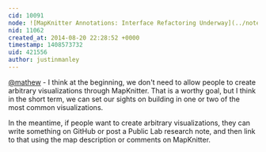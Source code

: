 ```yaml
---
cid: 10091
node: ![MapKnitter Annotations: Interface Refactoring Underway](../notes/justinmanley/08-19-2014/mapknitter-annotations-interface-refactoring-underway)
nid: 11062
created_at: 2014-08-20 22:28:52 +0000
timestamp: 1408573732
uid: 421556
author: justinmanley
---
```


[@mathew](/profile/mathew) - I think at the beginning, we don't need to allow people to create arbitrary visualizations through MapKnitter.  That is a worthy goal, but I think in the short term, we can set our sights on building in one or two of the most common visualizations.

In the meantime, if people want to create arbitrary visualizations, they can write something on GitHub or post a Public Lab research note, and then link to that using the map description or comments on MapKnitter.